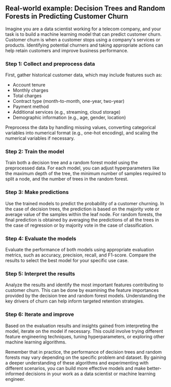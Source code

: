 ## Real-world example: Decision Trees and Random Forests in Predicting Customer Churn

Imagine you are a data scientist working for a telecom company, and your task is to build a machine learning model that can predict customer churn. Customer churn is when a customer stops using a company's services or products. Identifying potential churners and taking appropriate actions can help retain customers and improve business performance.

### Step 1: Collect and preprocess data

First, gather historical customer data, which may include features such as:

- Account tenure
- Monthly charges
- Total charges
- Contract type (month-to-month, one-year, two-year)
- Payment method
- Additional services (e.g., streaming, cloud storage)
- Demographic information (e.g., age, gender, location)

Preprocess the data by handling missing values, converting categorical variables into numerical format (e.g., one-hot encoding), and scaling the numerical variables if necessary.

### Step 2: Train the model

Train both a decision tree and a random forest model using the preprocessed data. For each model, you can adjust hyperparameters like the maximum depth of the tree, the minimum number of samples required to split a node, and the number of trees in the random forest.

### Step 3: Make predictions

Use the trained models to predict the probability of a customer churning. In the case of decision trees, the prediction is based on the majority vote or average value of the samples within the leaf node. For random forests, the final prediction is obtained by averaging the predictions of all the trees in the case of regression or by majority vote in the case of classification.

### Step 4: Evaluate the models

Evaluate the performance of both models using appropriate evaluation metrics, such as accuracy, precision, recall, and F1-score. Compare the results to select the best model for your specific use case.

### Step 5: Interpret the results

Analyze the results and identify the most important features contributing to customer churn. This can be done by examining the feature importances provided by the decision tree and random forest models. Understanding the key drivers of churn can help inform targeted retention strategies.

### Step 6: Iterate and improve

Based on the evaluation results and insights gained from interpreting the model, iterate on the model if necessary. This could involve trying different feature engineering techniques, tuning hyperparameters, or exploring other machine learning algorithms.

Remember that in practice, the performance of decision trees and random forests may vary depending on the specific problem and dataset. By gaining a deeper understanding of these algorithms and experimenting with different scenarios, you can build more effective models and make better-informed decisions in your work as a data scientist or machine learning engineer.
